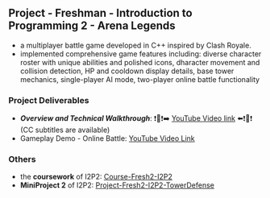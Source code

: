 ## Project - Freshman - Introduction to Programming 2 - Arena Legends
- a multiplayer battle game developed in C++ inspired by Clash Royale.
- implemented comprehensive game features including: diverse character roster with unique abilities and polished icons, dharacter movement and collision detection, HP and cooldown display details, base tower mechanics, single-player AI mode, two-player online battle functionality

### Project Deliverables
- ***Overview and Technical Walkthrough***: ❗️🚨❗️➡️ [YouTube Video link](https://www.youtube.com/watch?v=t3sOuUWLjIs) ⬅️❗️🚨❗️ (CC subtitles are available)
- Gameplay Demo - Online Battle: [YouTube Video Link](https://www.youtube.com/watch?v=l4Rl-ES-RFU)

### Others
- the **coursework** of I2P2: [Course-Fresh2-I2P2](https://github.com/rogerfan48/Course-Fresh2-I2P2)
- **MiniProject 2** of I2P2: [Project-Fresh2-I2P2-TowerDefense](https://github.com/rogerfan48/Project-Fresh2-I2P2-TowerDefense)
